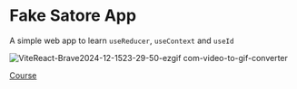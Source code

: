 # Fake Satore App 

A simple web app to learn `useReducer`, `useContext` and `useId`

![ViteReact-Brave2024-12-1523-29-50-ezgif com-video-to-gif-converter](https://github.com/user-attachments/assets/ada80470-fe5f-45af-9176-6672536c43aa)


[Course](https://www.youtube.com/watch?v=7iobxzd_2wY&list=PLUofhDIg_38q4D0xNWp7FEHOTcZhjWJ29)
